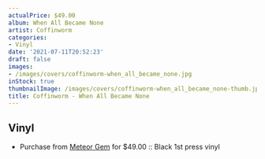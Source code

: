 ```yaml
---
actualPrice: $49.00
album: When All Became None
artist: Coffinworm
categories:
- Vinyl
date: '2021-07-11T20:52:23'
draft: false
images:
- /images/covers/coffinworm-when_all_became_none.jpg
inStock: true
thumbnailImage: /images/covers/coffinworm-when_all_became_none-thumb.jpg
title: Coffinworm - When All Became None
---
```


## Vinyl
* Purchase from [Meteor Gem](https://meteor-gem.com/products/coffinworm-when-all-became-none-lp) for $49.00 :: Black 1st press vinyl
